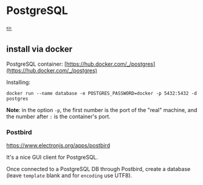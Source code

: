 # PostgreSQL
[✏️](https://github.com/meleu/my-notes/edit/master/postgresql.md)

## install via docker

PostgreSQL container: [https://hub.docker.com/_/postgres](https://hub.docker.com/_/postgres)

Installing:
```
docker run --name database -e POSTGRES_PASSWORD=docker -p 5432:5432 -d postgres
```

**Note**: in the option `-p`, the first number is the port of the "real" machine, and the number after `:` is the container's port.


### Postbird

https://www.electronjs.org/apps/postbird

It's a nice GUI client for PostgreSQL.

Once connected to a PostgreSQL DB through Postbird, create a database (leave `template` blank and for `encoding` use UTF8).


